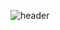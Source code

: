 ![header](https://summaryOfBooks.vercel.app/api?type=wave&color=auto&height=300&section=header&text=capsule%20render&fontSize=90)

